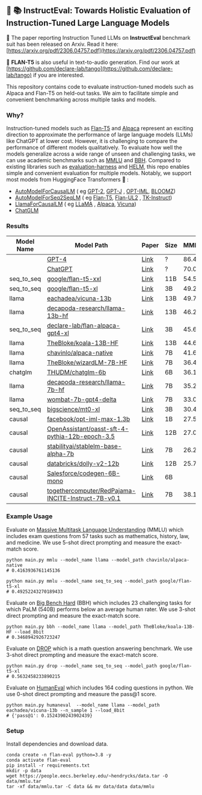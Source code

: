 ## 🍮 📚 InstructEval: Towards Holistic Evaluation of Instruction-Tuned Large Language Models

📣 The paper reporting Instruction Tuned LLMs on **InstructEval** benchmark suit has been released on Arxiv. Read it here: [https://arxiv.org/pdf/2306.04757.pdf](https://arxiv.org/pdf/2306.04757.pdf)

📣 **FLAN-T5** is also useful in text-to-audio generation. Find our work
at [https://github.com/declare-lab/tango](https://github.com/declare-lab/tango) if you are interested.

This repository contains code to evaluate instruction-tuned models such as Alpaca and Flan-T5 on held-out
tasks.
We aim to facilitate simple and convenient benchmarking across multiple tasks and models.

### Why?

Instruction-tuned models such as [Flan-T5](https://arxiv.org/abs/2210.11416)
and [Alpaca](https://crfm.stanford.edu/2023/03/13/alpaca.html) represent an exciting direction to approximate the
performance of large language models (LLMs) like ChatGPT at lower cost.
However, it is challenging to compare the performance of different models qualitatively.
To evaluate how well the models generalize across a wide range of unseen and challenging tasks, we can use academic
benchmarks such as [MMLU](https://arxiv.org/abs/2009.03300) and [BBH](https://arxiv.org/abs/2210.09261).
Compared to existing libraries such as [evaluation-harness](https://github.com/EleutherAI/lm-evaluation-harness)
and [HELM](https://github.com/stanford-crfm/helm), this repo enables simple and convenient evaluation for multiple
models.
Notably, we support most models from HuggingFace Transformers 🤗 :

- [AutoModelForCausalLM](https://huggingface.co/docs/transformers/model_doc/auto#transformers.AutoModelForCausalLM) (
  eg [GPT-2](https://huggingface.co/gpt2-xl), [GPT-J](https://huggingface.co/EleutherAI/gpt-j-6b)
  , [OPT-IML](https://huggingface.co/facebook/opt-iml-max-1.3b), [BLOOMZ](https://huggingface.co/bigscience/bloomz-7b1))
- [AutoModelForSeq2SeqLM](https://huggingface.co/docs/transformers/model_doc/auto#transformers.AutoModelForSeq2SeqLM) (
  eg [Flan-T5](https://huggingface.co/google/flan-t5-xl), [Flan-UL2](https://huggingface.co/google/flan-ul2)
  , [TK-Instruct](https://huggingface.co/allenai/tk-instruct-3b-def))
- [LlamaForCausalLM](https://huggingface.co/docs/transformers/main/model_doc/llama#transformers.LlamaForCausalLM) (
  eg [LLaMA](https://huggingface.co/decapoda-research/llama-7b-hf)
  , [Alpaca](https://huggingface.co/chavinlo/alpaca-native), [Vicuna](https://huggingface.co/chavinlo/vicuna))
- [ChatGLM](https://huggingface.co/THUDM/chatglm-6b)

### Results

| Model Name | Model Path                                                                                                              | Paper                                                                                                         | Size | MMLU | BBH  | DROP | HumanEval |
|------------|-------------------------------------------------------------------------------------------------------------------------|---------------------------------------------------------------------------------------------------------------|------|------|------|------|-----------|
|            | [GPT-4](https://openai.com/product/gpt-4)                                                                               | [Link](https://arxiv.org/abs/2303.08774)                                                                      | ?    | 86.4 |      | 80.9 | 67.0      |
|            | [ChatGPT](https://openai.com/blog/chatgpt)                                                                              | [Link](https://arxiv.org/abs/2303.08774)                                                                      | ?    | 70.0 |      | 64.1 | 48.1      |
| seq_to_seq | [google/flan-t5-xxl](https://huggingface.co/google/flan-t5-xxl)                                                         | [Link](https://arxiv.org/abs/2210.11416)                                                                      | 11B  | 54.5 | 43.9 |      |           |
| seq_to_seq | [google/flan-t5-xl](https://huggingface.co/google/flan-t5-xl)                                                           | [Link](https://arxiv.org/abs/2210.11416)                                                                      | 3B   | 49.2 | 40.2 | 56.3 |           |
| llama      | [eachadea/vicuna-13b](https://huggingface.co/eachadea/vicuna-13b)                                                       | [Link](https://vicuna.lmsys.org/)                                                                             | 13B  | 49.7 | 37.1 | 32.9 | 15.2      |
| llama      | [decapoda-research/llama-13b-hf](https://huggingface.co/decapoda-research/llama-13b-hf)                                 | [Link](https://arxiv.org/abs/2302.13971)                                                                      | 13B  | 46.2 | 37.1 | 35.3 | 13.4      |
| seq_to_seq | [declare-lab/flan-alpaca-gpt4-xl](https://huggingface.co/declare-lab/flan-alpaca-gpt4-xl)                               | [Link](https://github.com/declare-lab/flan-alpaca)                                                            | 3B   | 45.6 | 34.8 |      |           |
| llama      | [TheBloke/koala-13B-HF](https://huggingface.co/TheBloke/koala-13B-HF)                                                   | [Link](https://bair.berkeley.edu/blog/2023/04/03/koala/)                                                      | 13B  | 44.6 | 34.6 | 28.3 | 11.0      |
| llama      | [chavinlo/alpaca-native](https://huggingface.co/chavinlo/alpaca-native)                                                 | [Link](https://crfm.stanford.edu/2023/03/13/alpaca.html)                                                      | 7B   | 41.6 | 33.3 | 26.3 | 10.3      |
| llama      | [TheBloke/wizardLM-7B-HF](https://huggingface.co/TheBloke/wizardLM-7B-HF)                                               | [Link](https://arxiv.org/abs/2304.12244)                                                                      | 7B   | 36.4 | 32.9 |      | 15.2      |
| chatglm    | [THUDM/chatglm-6b](https://huggingface.co/THUDM/chatglm-6b)                                                             | [Link](https://arxiv.org/abs/2210.02414)                                                                      | 6B   | 36.1 | 31.3 | 44.2 | 3.1       |
| llama      | [decapoda-research/llama-7b-hf](https://huggingface.co/decapoda-research/llama-7b-hf)                                   | [Link](https://arxiv.org/abs/2302.13971)                                                                      | 7B   | 35.2 | 30.9 | 27.6 | 10.3      |
| llama      | [wombat-7b-gpt4-delta](https://huggingface.co/GanjinZero/wombat-7b-gpt4-delta)                                          | [Link](https://arxiv.org/abs/2304.05302)                                                                      | 7B   | 33.0 | 32.4 |      | 7.9       |
| seq_to_seq | [bigscience/mt0-xl](https://huggingface.co/bigscience/mt0-xl)                                                           | [Link](https://arxiv.org/abs/2210.11416)                                                                      | 3B   | 30.4 |      |      |           |
| causal     | [facebook/opt-iml-max-1.3b](https://huggingface.co/facebook/opt-iml-max-1.3b)                                           | [Link](https://arxiv.org/abs/2212.12017)                                                                      | 1B   | 27.5 |      |      | 1.8       |
| causal     | [OpenAssistant/oasst-sft-4-pythia-12b-epoch-3.5](https://huggingface.co/OpenAssistant/oasst-sft-4-pythia-12b-epoch-3.5) | [Link](https://github.com/LAION-AI/Open-Assistant)                                                            | 12B  | 27.0 | 30.0 |      | 9.1       |
| causal     | [stabilityai/stablelm-base-alpha-7b](https://huggingface.co/stabilityai/stablelm-base-alpha-7b)                         | [Link](https://github.com/Stability-AI/StableLM)                                                              | 7B   | 26.2 |      |      | 1.8       |
| causal     | [databricks/dolly-v2-12b](https://huggingface.co/databricks/dolly-v2-12b)                                               | [Link](https://www.databricks.com/blog/2023/04/12/dolly-first-open-commercially-viable-instruction-tuned-llm) | 12B  | 25.7 |      |      | 7.9       |
| causal     | [Salesforce/codegen-6B-mono](https://huggingface.co/Salesforce/codegen-6B-mono)                                         | [Link](https://arxiv.org/abs/2203.13474)                                                                      | 6B   |      |      |      | 27.4      |
  | causal     | [togethercomputer/RedPajama-INCITE-Instruct-7B-v0.1](https://huggingface.co/togethercomputer/RedPajama-INCITE-Instruct-7B-v0.1) | [Link](https://github.com/togethercomputer/RedPajama-Data)                                                             | 7B   | 38.1 | 31.3 | 24.7 | 5.5      |

### Example Usage

Evaluate on [Massive Multitask Language Understanding](https://huggingface.co/datasets/lukaemon/mmlu) (MMLU) which
includes exam questions from 57 tasks such as mathematics, history, law, and medicine.
We use 5-shot direct prompting and measure the exact-match score.

```
python main.py mmlu --model_name llama --model_path chavinlo/alpaca-native
# 0.4163936761145136

python main.py mmlu --model_name seq_to_seq --model_path google/flan-t5-xl 
# 0.49252243270189433
```

Evaluate on [Big Bench Hard](https://huggingface.co/datasets/lukaemon/bbh) (BBH) which includes 23 challenging tasks for
which PaLM (540B) performs below an average human rater.
We use 3-shot direct prompting and measure the exact-match score.

```
python main.py bbh --model_name llama --model_path TheBloke/koala-13B-HF --load_8bit
# 0.3468942926723247
```

Evaluate on [DROP](https://huggingface.co/datasets/drop) which is a math question answering benchmark.
We use 3-shot direct prompting and measure the exact-match score.

```
python main.py drop --model_name seq_to_seq --model_path google/flan-t5-xl 
# 0.5632458233890215
```

Evaluate on [HumanEval](https://huggingface.co/datasets/openai_humaneval) which includes 164 coding questions in python.
We use 0-shot direct prompting and measure the pass@1 score.

```
python main.py humaneval  --model_name llama --model_path eachadea/vicuna-13b --n_sample 1 --load_8bit
# {'pass@1': 0.1524390243902439}
```

### Setup

Install dependencies and download data.

```
conda create -n flan-eval python=3.8 -y
conda activate flan-eval
pip install -r requirements.txt
mkdir -p data
wget https://people.eecs.berkeley.edu/~hendrycks/data.tar -O data/mmlu.tar
tar -xf data/mmlu.tar -C data && mv data/data data/mmlu
```

